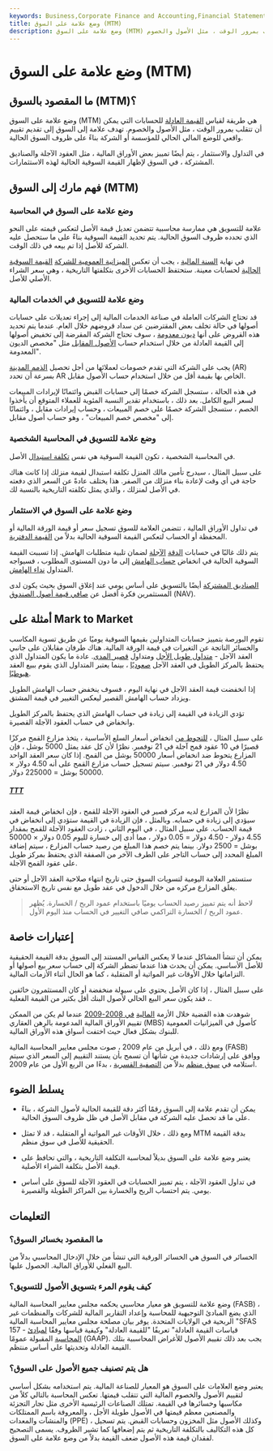 ```yaml
---
keywords: Business,Corporate Finance and Accounting,Financial Statements
title: وضع علامة على السوق (MTM)
description: وضع علامة على السوق (MTM) هي طريقة لقياس القيمة العادلة للحسابات التي يمكن أن تتقلب بمرور الوقت ، مثل الأصول والخصوم.
---
```


# وضع علامة على السوق (MTM)
## ما المقصود بالسوق (MTM)؟

وضع علامة على السوق (MTM) هي طريقة لقياس [القيمة العادلة](/fairvalue) للحسابات التي يمكن أن تتقلب بمرور الوقت ، مثل الأصول والخصوم. تهدف علامة إلى السوق إلى تقديم تقييم واقعي للوضع المالي الحالي للمؤسسة أو الشركة بناءً على ظروف السوق الحالية.

في التداول والاستثمار ، يتم أيضًا تمييز بعض الأوراق المالية ، مثل العقود الآجلة والصناديق المشتركة ، في السوق لإظهار القيمة السوقية الحالية لهذه الاستثمارات.

## فهم مارك إلى السوق (MTM)

### وضع علامة على السوق في المحاسبة

علامة للتسويق هي ممارسة محاسبية تتضمن تعديل قيمة الأصل لتعكس قيمته على النحو الذي تحدده ظروف السوق الحالية. يتم تحديد القيمة السوقية بناءً على ما ستحصل عليه الشركة للأصل إذا تم بيعه في ذلك الوقت.

في نهاية [السنة المالية](/fiscalyear) ، يجب أن تعكس [الميزانية العمومية للشركة](/balancesheet) [القيمة السوقية الحالية](/cmv) لحسابات معينة. ستحتفظ الحسابات الأخرى بتكلفتها التاريخية ، وهي سعر الشراء الأصلي للأصل.

### وضع علامة للتسويق في الخدمات المالية

قد تحتاج الشركات العاملة في صناعة الخدمات المالية إلى إجراء تعديلات على حسابات أصولها في حالة تخلف بعض المقترضين عن سداد قروضهم خلال العام. عندما يتم تحديد هذه القروض على أنها [ديون معدومة](/baddebt) ، سوف تحتاج الشركة المقرضة إلى تخفيض أصولها إلى القيمة العادلة من خلال استخدام حساب [الأصول المقابل](/contraaccount) مثل "مخصص الديون المعدومة".

يجب على الشركة التي تقدم خصومات لعملائها من أجل تحصيل [الذمم المدينة](/accountsreceivable) (AR) بسرعة أن تحدد AR الخاص بها بقيمة أقل من خلال استخدام حساب الأصول مقابل.

في هذه الحالة ، ستسجل الشركة خصمًا إلى حسابات القبض وائتمانًا لإيرادات المبيعات لسعر البيع الكامل. بعد ذلك ، باستخدام تقدير النسبة المئوية للعملاء المتوقع أن يأخذوا الخصم ، ستسجل الشركة خصمًا على خصم المبيعات ، وحساب إيرادات مقابل ، وائتمانًا إلى "مخصص خصم المبيعات" ، وهو حساب أصول مقابل.

### وضع علامة للتسويق في المحاسبة الشخصية

في المحاسبة الشخصية ، تكون القيمة السوقية هي نفس [تكلفة استبدال](/replacementcost) الأصل.

على سبيل المثال ، سيدرج تأمين مالك المنزل تكلفة استبدال لقيمة منزلك إذا كانت هناك حاجة في أي وقت لإعادة بناء منزلك من الصفر. هذا يختلف عادةً عن السعر الذي دفعته في الأصل لمنزلك ، والذي يمثل تكلفته التاريخية بالنسبة لك.

### وضع علامة على السوق في الاستثمار

في تداول الأوراق المالية ، تتضمن العلامة للسوق تسجيل سعر أو قيمة الورقة المالية أو المحفظة أو الحساب لتعكس القيمة السوقية الحالية بدلاً من [القيمة الدفترية](/bookvalue).

يتم ذلك غالبًا في حسابات [الدقة](/futures) [الآجلة](/futures) لضمان تلبية متطلبات الهامش. إذا تسببت القيمة السوقية الحالية في انخفاض [حساب الهامش](/marginaccount) إلى ما دون المستوى المطلوب ، فسيواجه المتداول [نداء الهامش](/margincall).

[الصناديق المشتركة](/mutualfund) أيضًا بالتسويق على أساس يومي عند إغلاق السوق بحيث يكون لدى المستثمرين فكرة أفضل عن [صافي قيمة أصول الصندوق](/nav) (NAV).

## أمثلة على Mark to Market

تقوم البورصة بتمييز حسابات المتداولين بقيمها السوقية يوميًا عن طريق تسوية المكاسب والخسائر الناتجة عن التغيرات في قيمة الورقة المالية. هناك طرفان مقابلان على جانبي العقد الآجل - [متداول طويل الأجل](/long) ومتداول [قصير المدى](/shortselling). عادة ما يكون المتداول الذي يحتفظ بالمركز الطويل في العقد الآجل [صعوديًا](/bull) ، بينما يعتبر المتداول الذي يقوم ببيع العقد [هبوطيًا](/bear).

إذا انخفضت قيمة العقد الآجل في نهاية اليوم ، فسوف ينخفض حساب الهامش الطويل ويزداد حساب الهامش القصير ليعكس التغيير في قيمة المشتق.

تؤدي الزيادة في القيمة إلى زيادة في حساب الهامش الذي يحتفظ بالمركز الطويل وانخفاض في حساب العقود الآجلة القصيرة.

على سبيل المثال ، [للتحوط من](/hedge) انخفاض أسعار السلع الأساسية ، يتخذ مزارع القمح مركزًا قصيرًا في 10 عقود قمح آجلة في 21 نوفمبر. نظرًا لأن كل عقد يمثل 5000 بوشل ، فإن المزارع يتحوط ضد انخفاض أسعار 50000 بوشل من القمح. إذا كان سعر العقد الواحد 4.50 دولار في 21 نوفمبر. سيتم تسجيل حساب مزارع القمح على أنه 4.50 دولار × 50000 بوشل = 225000 دولار.

<h5> <a href=""> TTT </a> </h5>

نظرًا لأن المزارع لديه مركز قصير في العقود الآجلة للقمح ، فإن انخفاض قيمة العقد سيؤدي إلى زيادة في حسابه. وبالمثل ، فإن الزيادة في القيمة ستؤدي إلى انخفاض في قيمة الحساب. على سبيل المثال ، في اليوم الثاني ، زادت العقود الآجلة للقمح بمقدار 4.55 دولار - 4.50 دولار = 0.05 دولار ، مما أدى إلى خسارة لليوم 0.05 دولار × 50000 بوشل = 2500 دولار. بينما يتم خصم هذا المبلغ من رصيد حساب المزارع ، سيتم إضافة المبلغ المحدد إلى حساب التاجر على الطرف الآخر من الصفقة الذي يحتفظ بمركز طويل على عقود القمح الآجلة.

ستستمر العلامة اليومية لتسويات السوق حتى تاريخ انتهاء صلاحية العقد الآجل أو حتى يغلق المزارع مركزه من خلال الدخول في عقد طويل مع نفس تاريخ الاستحقاق.

> لاحظ أنه يتم تمييز رصيد الحساب يوميًا باستخدام عمود الربح / الخسارة. يُظهر عمود الربح / الخسارة التراكمي صافي التغيير في الحساب منذ اليوم الأول.

>

## إعتبارات خاصة

يمكن أن تنشأ المشاكل عندما لا يعكس القياس المستند إلى السوق بدقة القيمة الحقيقية للأصل الأساسي. يمكن أن يحدث هذا عندما تضطر الشركة إلى حساب سعر بيع أصولها أو التزاماتها خلال الأوقات غير المواتية أو المتقلبة ، كما هو الحال أثناء الأزمات المالية.

على سبيل المثال ، إذا كان الأصل يحتوي على سيولة منخفضة أو كان المستثمرون خائفين ، فقد يكون سعر البيع الحالي لأصول البنك أقل بكثير من القيمة الفعلية.

شوهدت هذه القضية خلال الأزمة [المالية](/financial-crisis) [في 2008-2009](/financial-crisis) عندما لم يكن من الممكن تقييم الأوراق المالية المدعومة بالرهن العقاري (MBS) كأصول في الميزانيات العمومية للبنوك بشكل فعال حيث اختفت أسواق هذه الأوراق المالية.

ومع ذلك ، في أبريل من عام 2009 ، صوت مجلس معايير المحاسبة المالية (FASB) ووافق على إرشادات جديدة من شأنها أن تسمح بأن يستند التقييم إلى السعر الذي سيتم استلامه في [سوق منظم](/orderlymarket) بدلاً من [التصفية القسرية](/forcedliquidation) ، بدءًا من الربع الأول من عام 2009.

## يسلط الضوء

- يمكن أن تقدم علامة إلى السوق رقمًا أكثر دقة للقيمة الحالية لأصول الشركة ، بناءً على ما قد تحصل عليه الشركة في مقابل الأصل في ظل ظروف السوق الحالية.

- ومع ذلك ، خلال الأوقات غير المواتية أو المتقلبة ، قد لا تمثل MTM بدقة القيمة الحقيقية للأصل في سوق منظم.

- يعتبر وضع علامة على السوق بديلاً لمحاسبة التكلفة التاريخية ، والتي تحافظ على قيمة الأصل بتكلفة الشراء الأصلية.

- في تداول العقود الآجلة ، يتم تمييز الحسابات في العقود الآجلة للسوق على أساس يومي. يتم احتساب الربح والخسارة بين المراكز الطويلة والقصيرة.

## التعليمات

### ما المقصود بخسائر السوق؟

الخسائر في السوق هي الخسائر الورقية التي تنشأ من خلال الإدخال المحاسبي بدلاً من البيع الفعلي للأوراق المالية. الحصول عليها.

### كيف يقوم المرء بتسويق الأصول للتسويق؟

وضع علامة للتسويق هو معيار محاسبي يحكمه مجلس معايير المحاسبة المالية (FASB) ، الذي يضع المبادئ التوجيهية للمحاسبة وإعداد التقارير المالية للشركات والمنظمات غير الربحية في الولايات المتحدة. يوفر بيان مصلحة مجلس معايير المحاسبة المالية "SFAS 157 - قياسات القيمة العادلة" تعريفًا "للقيمة العادلة" وكيفية قياسها وفقًا [لمبادئ المحاسبة](/gaap) المقبولة عمومًا (GAAP). يجب بعد ذلك تقييم الأصول للأغراض المحاسبية بتلك القيمة العادلة وتحديثها على أساس منتظم.

### هل يتم تصنيف جميع الأصول على السوق؟

يعتبر وضع العلامات على السوق هو المعيار للصناعة المالية. يتم استخدامه بشكل أساسي لتقييم الأصول والخصوم المالية التي تتقلب قيمتها. تعكس المحاسبة بالتالي كلاً من مكاسبها وخسائرها في القيمة. تمتلك الصناعات الرئيسية الأخرى مثل تجار التجزئة والمصنعين معظم قيمتها في الأصول طويلة الأجل ، والمعروفة باسم الممتلكات والمنشآت والمعدات (PPE) ، وكذلك الأصول مثل المخزون وحسابات القبض. يتم تسجيل كل هذه التكاليف بالتكلفة التاريخية ثم يتم إضعافها كما تشير الظروف. يسمى التصحيح لفقدان قيمة هذه الأصول ضعف القيمة بدلاً من وضع علامة على السوق.

